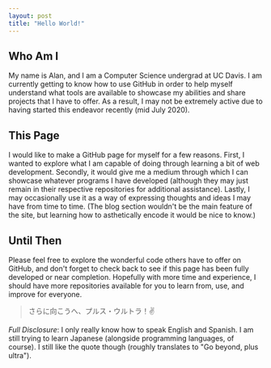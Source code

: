 ```yaml
---
layout: post
title: "Hello World!"
---
```


## Who Am I

My name is Alan, and I am a Computer Science undergrad at UC Davis. I am
currently getting to know how to use GitHub in order to help myself understand
what tools are available to showcase my abilities and share projects that
I have to offer. As a result, I may not be extremely active due to having
started this endeavor recently (mid July 2020).

## This Page

I would like to make a GitHub page for myself for a few reasons. First,
I wanted to explore what I am capable of doing through learning a bit of web
development. Secondly, it would give me a medium through which I can showcase
whatever programs I have developed (although they may just remain in their
respective repositories for additional assistance). Lastly, I may occasionally
use it as a way of expressing thoughts and ideas I may have from time to time.
(The blog section wouldn't be the main feature of the site, but learning how to
asthetically encode it would be nice to know.)

## Until Then

Please feel free to explore the wonderful code others have to offer on GitHub,
and don't forget to check back to see if this page has been fully developed or
near completion. Hopefully with more time and experience, I should have more
repositories available for you to learn from, use, and improve for everyone.

> さらに向こうへ、プルス・ウルトラ！:v:

*Full Disclosure*: I only really know how to speak English and Spanish. I am
still trying to learn Japanese (alongside programming languages, of course). I
still like the quote though (roughly translates to "Go beyond, plus ultra").
